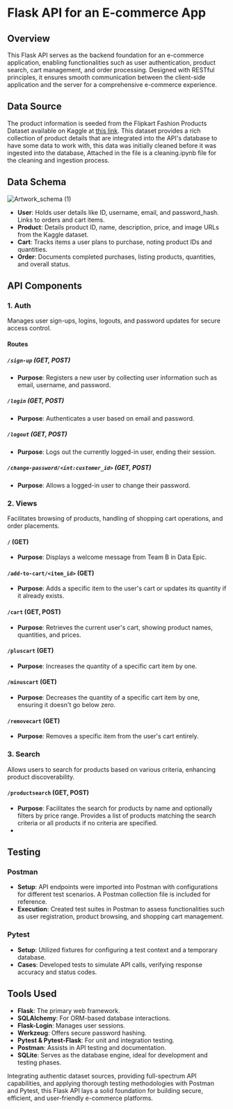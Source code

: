 # Flask API for an E-commerce App

## Overview
This Flask API serves as the backend foundation for an e-commerce application, enabling functionalities such as user authentication, product search, cart management, and order processing. Designed with RESTful principles, it ensures smooth communication between the client-side application and the server for a comprehensive e-commerce experience.

## Data Source
The product information is seeded from the Flipkart Fashion Products Dataset available on Kaggle at [this link](https://www.kaggle.com/datasets/aaditshukla/flipkart-fasion-products-dataset). This dataset provides a rich collection of product details that are integrated into the API's database to have some data to work with, this data was initially cleaned before it was ingested into the database, Attached in the file is a cleaning.ipynb file for the  cleaning and ingestion process.

## Data Schema
![Artwork_schema (1)](https://github.com/LogicAL007/Flask_assessment/assets/122959675/ba22f494-5046-4dcd-9354-a1f5345ac718)

- **User**: Holds user details like ID, username, email, and password_hash. Links to orders and cart items.
- **Product**: Details product ID, name, description, price, and image URLs from the Kaggle dataset.
- **Cart**: Tracks items a user plans to purchase, noting product IDs and quantities.
- **Order**: Documents completed purchases, listing products, quantities, and overall status.

## API Components
### 1. Auth
Manages user sign-ups, logins, logouts, and password updates for secure access control.
#### Routes

##### `/sign-up` (GET, POST)

- **Purpose**: Registers a new user by collecting user information such as email, username, and password.
##### `/login` (GET, POST)

- **Purpose**: Authenticates a user based on email and password.
##### `/logout` (GET, POST)

- **Purpose**: Logs out the currently logged-in user, ending their session.
##### `/change-password/<int:customer_id>` (GET, POST)

- **Purpose**: Allows a logged-in user to change their password.

### 2. Views
Facilitates browsing of products, handling of shopping cart operations, and order placements.
#### `/` (GET)
- **Purpose**: Displays a welcome message from Team B in Data Epic.

#### `/add-to-cart/<item_id>` (GET)
- **Purpose**: Adds a specific item to the user's cart or updates its quantity if it already exists.

#### `/cart` (GET, POST)
- **Purpose**: Retrieves the current user's cart, showing product names, quantities, and prices.

#### `/pluscart` (GET)
- **Purpose**: Increases the quantity of a specific cart item by one.

#### `/minuscart` (GET)
- **Purpose**: Decreases the quantity of a specific cart item by one, ensuring it doesn't go below zero.

#### `/removecart` (GET)
- **Purpose**: Removes a specific item from the user's cart entirely.
  
### 3. Search
Allows users to search for products based on various criteria, enhancing product discoverability.
#### `/productsearch` (GET, POST)
- **Purpose**: Facilitates the search for products by name and optionally filters by price range. Provides a list of products matching the search criteria or all products if no criteria are specified.
- 
## Testing
### Postman
- **Setup**: API endpoints were imported into Postman with configurations for different test scenarios. A Postman collection file is included for reference.
- **Execution**: Created test suites in Postman to assess functionalities such as user registration, product browsing, and shopping cart management.

### Pytest
- **Setup**: Utilized fixtures for configuring a test context and a temporary database.
- **Cases**: Developed tests to simulate API calls, verifying response accuracy and status codes.

## Tools Used
- **Flask**: The primary web framework.
- **SQLAlchemy**: For ORM-based database interactions.
- **Flask-Login**: Manages user sessions.
- **Werkzeug**: Offers secure password hashing.
- **Pytest & Pytest-Flask**: For unit and integration testing.
- **Postman**: Assists in API testing and documentation.
- **SQLite**: Serves as the database engine, ideal for development and testing phases.

Integrating authentic dataset sources, providing full-spectrum API capabilities, and applying thorough testing methodologies with Postman and Pytest, this Flask API lays a solid foundation for building secure, efficient, and user-friendly e-commerce platforms.
